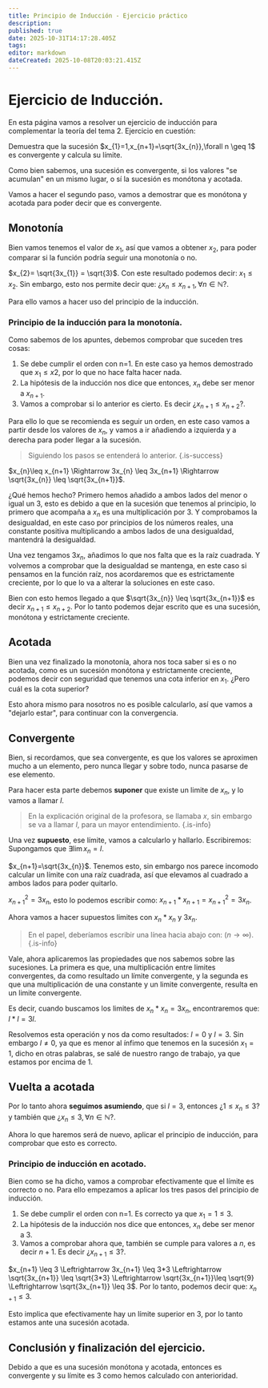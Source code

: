 ```yaml
---
title: Principio de Inducción - Ejercicio práctico
description: 
published: true
date: 2025-10-31T14:17:28.405Z
tags: 
editor: markdown
dateCreated: 2025-10-08T20:03:21.415Z
---
```


# Ejercicio de Inducción.
En esta página vamos a resolver un ejercicio de inducción para complementar la teoría del tema 2.
Ejercicio en cuestión:

Demuestra que la sucesión $x_{1}=1,x_{n+1}=\sqrt{3x_{n}},\forall n \geq 1$ es convergente y calcula su límite.

Como bien sabemos, una sucesión es convergente, si los valores "se acumulan" en un mismo lugar, o sí la sucesión es monótona y acotada.

Vamos a hacer el segundo paso, vamos a demostrar que es monótona y acotada para poder decir que es convergente.

## Monotonía
Bien vamos tenemos el valor de $x_{1}$, así que vamos a obtener $x_{2}$, para poder comparar si la función podría seguir una monotonía o no.

$x_{2}= \sqrt{3x_{1}} = \sqrt{3}$. Con este resultado podemos decir: $x_{1}\leq x_{2}$. Sin embargo, esto nos permite decir que: ¿$x_{n}\leq x_{n+1}, \forall n \in \mathbb{N}$?.

Para ello vamos a hacer uso del principio de la inducción.

### Principio de la inducción para la monotonía.
Como sabemos de los apuntes, debemos comprobar que suceden tres cosas:
1. Se debe cumplir el orden con n=1. En este caso ya hemos demostrado que $x_{1}\leq x{2}$, por lo que no hace falta hacer nada.
2. La hipótesis de la inducción nos dice que entonces, $x_{n}$ debe ser menor a $x_{n+1}$.
3. Vamos a comprobar si lo anterior es cierto. Es decir ¿$x_{n+1}\leq x_{n+2}$?.

Para ello lo que se recomienda es seguir un orden, en este caso vamos a partir desde los valores de $x_{n}$, y vamos a ir añadiendo a izquierda y a derecha para poder llegar a la sucesión.
> Siguiendo los pasos se entenderá lo anterior.
{.is-success}

$x_{n}\leq x_{n+1} \Rightarrow 3x_{n} \leq 3x_{n+1} \Rightarrow \sqrt{3x_{n}} \leq \sqrt{3x_{n+1}}$.

¿Qué hemos hecho?
Primero hemos añadido a ambos lados del menor o igual un 3, esto es debido a que en la sucesión que tenemos al principio, lo primero que acompaña a $x_{n}$ es una multiplicación por 3. Y comprobamos la desigualdad, en este caso por principios de los números reales, una constante positiva multiplicando a ambos lados de una desigualdad, mantendrá la desigualdad.

Una vez tengamos $3x_{n}$, añadimos lo que nos falta que es la raíz cuadrada. Y volvemos a comprobar que la desigualdad se mantenga, en este caso si pensamos en la función raíz, nos acordaremos que es estrictamente creciente, por lo que lo va a alterar la soluciones en este caso.

Bien con esto hemos llegado a que $\sqrt{3x_{n}} \leq \sqrt{3x_{n+1}}$ es decir $x_{n+1} \leq x_{n+2}$. Por lo tanto podemos dejar escrito que es una sucesión, monótona y estrictamente creciente.


## Acotada
Bien una vez finalizado la monotonía, ahora nos toca saber si es o no acotada, como es un sucesión monótona y estrictamente creciente, podemos decir con seguridad que tenemos una cota inferior en $x_{1}$. ¿Pero cuál es la cota superior?

Esto ahora mismo para nosotros no es posible calcularlo, así que vamos a "dejarlo estar", para continuar con la convergencia.

## Convergente
Bien, si recordamos, que sea convergente, es que los valores se aproximen mucho a un elemento, pero nunca llegar y sobre todo, nunca pasarse de ese elemento. 

Para hacer esta parte debemos **suponer** que existe un limite de $x_{n}$, y lo vamos a llamar $l$.
> En la explicación original de la profesora, se llamaba $x$, sin embargo se va a llamar $l$, para un mayor entendimiento.
{.is-info}

Una vez **supuesto**, ese límite, vamos a calcularlo y hallarlo. Escribiremos:
Supongamos que $\exists \lim x_{n} = l$.

$x_{n+1}=\sqrt{3x_{n}}$. Tenemos esto, sin embargo nos parece incomodo calcular un límite con una raíz cuadrada, así que elevamos al cuadrado a ambos lados para poder quitarlo.

$x_{n+1}^{2}=3x_{n}$, esto lo podemos escribir como: $x_{n+1}*x_{n+1}=x_{n+1}^{2}=3x_{n}$.

Ahora vamos a hacer supuestos limites con $x_{n}*x_{n}$ y $3x_{n}$.
> En el papel, deberíamos escribir una línea hacia abajo con: ($n \rightarrow \infty$).
{.is-info}

Vale, ahora aplicaremos las propiedades que nos sabemos sobre las sucesiones. La primera es que, una multiplicación entre limites convergentes, da como resultado un límite convergente, y la segunda es que una multiplicación de una constante y un limite convergente, resulta en un limite convergente.

Es decir, cuando buscamos los limites de $x_{n}*x_{n}=3x_{n}$, encontraremos que: $l*l=3l$.

Resolvemos esta operación y nos da como resultados: $l=0$ y $l=3$. Sin embargo $l \neq 0$, ya que es menor al ínfimo que tenemos en la sucesión $x_{1}=1$, dicho en otras palabras, se salé de nuestro rango de trabajo, ya que estamos por encima de 1.

## Vuelta a acotada

Por lo tanto ahora **seguimos asumiendo**, que si $l=3$, entonces ¿$1\leq x_{n} \leq 3$? y también que ¿$x_{n}\leq 3, \forall n \in \mathbb{N}$?.

Ahora lo que haremos será de nuevo, aplicar el principio de inducción, para comprobar que esto es correcto.

### Principio de inducción en acotado.
Bien como se ha dicho, vamos a comprobar efectivamente que el límite es correcto o no. Para ello empezamos a aplicar los tres pasos del principio de inducción.
1. Se debe cumplir el orden con n=1. Es correcto ya que $x_{1}=1 \leq 3$.
2. La hipótesis de la inducción nos dice que entonces, $x_{n}$ debe ser menor a $3$.
3. Vamos a comprobar ahora que, también se cumple para valores a $n$, es decir $n+1$. Es decir ¿$x_{n+1}\leq 3$?.

$x_{n+1} \leq 3 \Leftrightarrow 3x_{n+1} \leq 3*3 \Leftrightarrow \sqrt{3x_{n+1}} \leq \sqrt{3*3} \Leftrightarrow \sqrt{3x_{n+1}}\leq \sqrt{9} \Leftrightarrow \sqrt{3x_{n+1}} \leq 3$. Por lo tanto, podemos decir que: $x_{n+1} \leq 3$.

Esto implica que efectivamente hay un límite superior en 3, por lo tanto estamos ante una sucesión acotada.

## Conclusión y finalización del ejercicio.
Debido a que es una sucesión monótona y acotada, entonces es convergente y su límite es 3 como hemos calculado con anterioridad.
